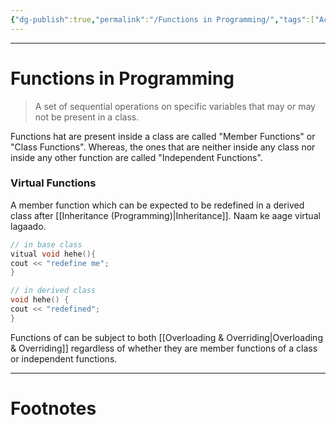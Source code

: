 ```yaml
---
{"dg-publish":true,"permalink":"/Functions in Programming/","tags":["Academics"]}
---
```



---
# Functions in Programming
> A set of sequential operations on specific variables that may or may not be present in a class.

Functions hat are present inside a class are called "Member Functions" or "Class Functions".
Whereas, the ones that are neither inside any class nor inside any other function are called "Independent Functions".

### Virtual Functions
A member function which can be expected to be redefined in a derived class after [[Inheritance (Programming)\|Inheritance]].
Naam ke aage virtual lagaado.
```CPP
// in base class
vitual void hehe(){
cout << "redefine me";
}

// in derived class
void hehe() {
cout << "redefined";
}
```

Functions of can be subject to both [[Overloading & Overriding\|Overloading & Overriding]] regardless of whether they are member functions of a class or independent functions.

---
# Footnotes